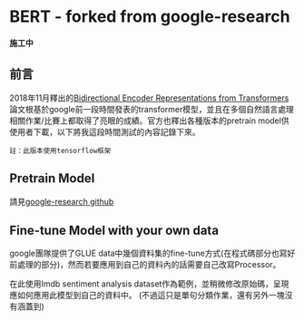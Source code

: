 # BERT - forked from google-research

**施工中**

## 前言

2018年11月釋出的[Bidirectional Encoder Representations from Transformers](https://arxiv.org/abs/1810.04805)論文根基於google前一段時間發表的transformer模型，並且在多個自然語言處理相關作業/比賽上都取得了亮眼的成績。官方也釋出各種版本的pretrain model供使用者下載，以下將我這段時間測試的內容記錄下來。

    註：此版本使用tensorflow框架

## Pretrain Model

請見[google-research github](https://github.com/google-research/bert)

## Fine-tune Model with your own data

google團隊提供了GLUE data中幾個資料集的fine-tune方式(在程式碼部分也寫好前處理的部分)，然而若要應用到自己的資料內的話需要自己改寫Processor。

在此使用Imdb sentiment analysis dataset作為範例，並稍微修改原始碼，呈現應如何應用此模型到自己的資料中。 (不過這只是單句分類作業，還有另外一塊沒有涵蓋到)